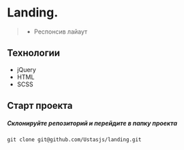 # Landing.
> - Респонсив лайаут

## Технологии
- jQuery
- HTML
- SCSS



## Старт проекта

##### Склонируйте репозиторий и перейдите в папку проекта

```
git clone git@github.com/Ustasjs/landing.git
```